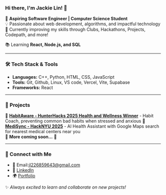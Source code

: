 ### Hi there, I'm Jackie Lin! 👋

🚀 **Aspiring Software Engineer | Computer Science Student**  
💡 Passionate about web development, algorithms, and impactful technology  
🎯 Currently improving my skills through Clubs, Hackathons, Projects, Codepath, and more!

📚 Learning **React, Node.js, and SQL**  

---

### 🛠 Tech Stack & Tools

- **Languages:** C++, Python, HTML, CSS, JavaScript
- **Tools:** Git, Github, Linux, VS code, Vercel, Vite, Supabase
- **Frameworks:** React


---

### 🚀 Projects

🔹 [**HabitAware - HunterHacks 2025 Health and Wellness Winner**](https://devpost.com/software/habitaware?ref_content=my-projects-tab&ref_feature=my_projects) - Habit Coach, preventing common bad habits when stressed and anxious
🔹 **[MediSync - HackNYU 2025]()** - AI Health Assistant with Google Maps search for nearest medical centers near you  
🔹 **More coming soon...** 🚀

---

### 📌 Connect with Me

- 📧 Email:jl226859643@gmail.com
- 💼 [LinkedIn](https://www.linkedin.com/in/jackie-lin-0119162b9/)
- 🌍 [Portfolio](https://jlin159.vercel.app/)

✨ _Always excited to learn and collaborate on new projects!_
